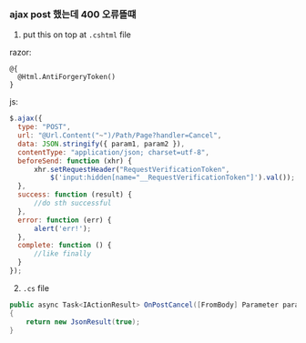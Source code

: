 ### ajax post 했는데 400 오류뜰떄
1. put this on top at `.cshtml` file  

razor: 
```
@{
  @Html.AntiForgeryToken()
}
```

js:
```js
$.ajax({
  type: "POST",
  url: "@Url.Content("~")/Path/Page?handler=Cancel",
  data: JSON.stringify({ param1, param2 }),
  contentType: "application/json; charset=utf-8",
  beforeSend: function (xhr) {
      xhr.setRequestHeader("RequestVerificationToken",
          $('input:hidden[name="__RequestVerificationToken"]').val());
  },
  success: function (result) {
      //do sth successful
  },
  error: function (err) {
      alert('err!');
  },
  complete: function () {
      //like finally
  }
});
```
2. `.cs` file
```cs
public async Task<IActionResult> OnPostCancel([FromBody] Parameter parameter)
{
    return new JsonResult(true);
}
```
